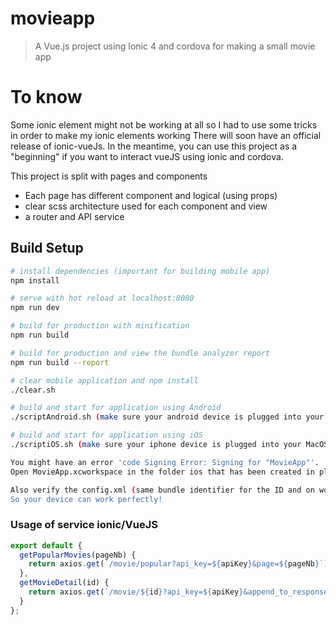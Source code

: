 # movieapp

> A Vue.js project using Ionic 4 and cordova for making a small movie app

# To know

Some ionic element might not be working at all so I had to use some tricks in order to make my ionic elements working
There will soon have an official release of ionic-vueJs.
In the meantime, you can use this project as a "beginning" if you want to interact vueJS using ionic and cordova.

This project is split with pages and components

- Each page has different component and logical (using props)
- clear scss architecture used for each component and view
- a router and API service


## Build Setup

``` bash
# install dependencies (important for building mobile app)
npm install

# serve with hot reload at localhost:8080
npm run dev

# build for production with minification
npm run build

# build for production and view the bundle analyzer report
npm run build --report

# clear mobile application and npm install
./clear.sh

# build and start for application using Android
./scriptAndroid.sh (make sure your android device is plugged into your computer)

# build and start for application using iOS
./scriptiOS.sh (make sure your iphone device is plugged into your MacOS)

You might have an error 'code Signing Error: Signing for "MovieApp"'.
Open MovieApp.xcworkspace in the folder ios that has been created in platforms and select team.

Also verify the config.xml (same bundle identifier for the ID and on workspace Xcode's ID)
So your device can work perfectly!

```

### Usage of service ionic/VueJS
```javascript
export default {
  getPopularMovies(pageNb) {
    return axios.get(`/movie/popular?api_key=${apiKey}&page=${pageNb}`);
  },
  getMovieDetail(id) {
    return axios.get(`/movie/${id}?api_key=${apiKey}&append_to_response=videos`);
  }
};
```
